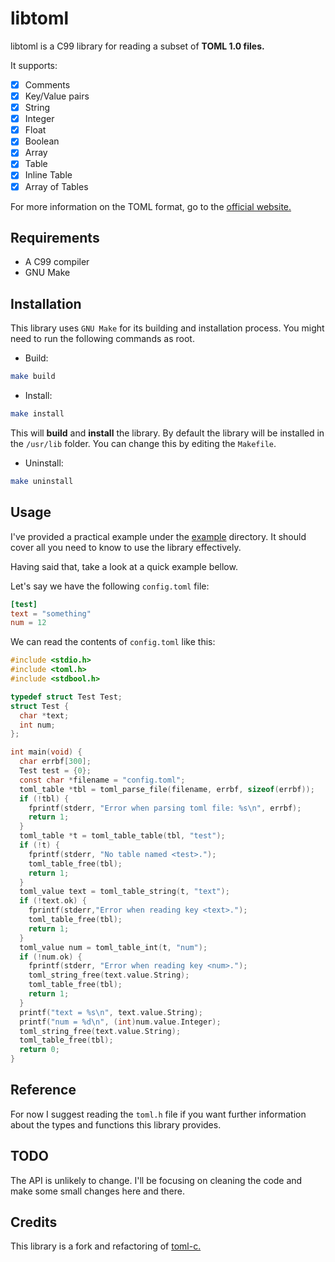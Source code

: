 # libtoml

libtoml is a C99 library for reading a subset of **TOML 1.0 files.**

It supports:

- [x] Comments
- [x] Key/Value pairs
- [x] String
- [x] Integer
- [x] Float
- [x] Boolean
- [x] Array
- [x] Table
- [x] Inline Table
- [x] Array of Tables

For more information on the TOML format, go to the [official website.](https://toml.io/en/v1.0.0)

## Requirements

- A C99 compiler
- GNU Make

## Installation

This library uses `GNU Make` for its building and installation process. You might need to run the following commands as root.

- Build:

```sh
make build
```

- Install:

```sh
make install
```

This will **build** and **install** the library.
By default the library will be installed in the `/usr/lib` folder. You can change this by editing the `Makefile`.

- Uninstall:

```sh
make uninstall
```

## Usage

I've provided a practical example under the [example](example/) directory. It should cover all you need to know to use the library effectively.

Having said that, take a look at a quick example bellow.

Let's say we have the following `config.toml` file:

```toml
[test]
text = "something"
num = 12
```

We can read the contents of `config.toml` like this:

```c
#include <stdio.h>
#include <toml.h>
#include <stdbool.h>

typedef struct Test Test;
struct Test {
  char *text;
  int num;
};

int main(void) {
  char errbf[300];
  Test test = {0};
  const char *filename = "config.toml";
  toml_table *tbl = toml_parse_file(filename, errbf, sizeof(errbf));
  if (!tbl) {
    fprintf(stderr, "Error when parsing toml file: %s\n", errbf);
    return 1;
  }
  toml_table *t = toml_table_table(tbl, "test");
  if (!t) {
    fprintf(stderr, "No table named <test>.");
    toml_table_free(tbl);
    return 1;
  }
  toml_value text = toml_table_string(t, "text");
  if (!text.ok) {
    fprintf(stderr,"Error when reading key <text>.");
    toml_table_free(tbl);
    return 1;
  } 
  toml_value num = toml_table_int(t, "num");
  if (!num.ok) {
    fprintf(stderr, "Error when reading key <num>.");
    toml_string_free(text.value.String);
    toml_table_free(tbl);
    return 1;
  }
  printf("text = %s\n", text.value.String);
  printf("num = %d\n", (int)num.value.Integer);
  toml_string_free(text.value.String);
  toml_table_free(tbl);
  return 0;
}
```

## Reference

For now I suggest reading the `toml.h` file if you want further information about the types and functions this library provides.

## TODO

The API is unlikely to change. I'll be focusing on cleaning the code and make some small changes here and there.

## Credits

This library is a fork and refactoring of [toml-c.](https://github.com/arp242/toml-c)
